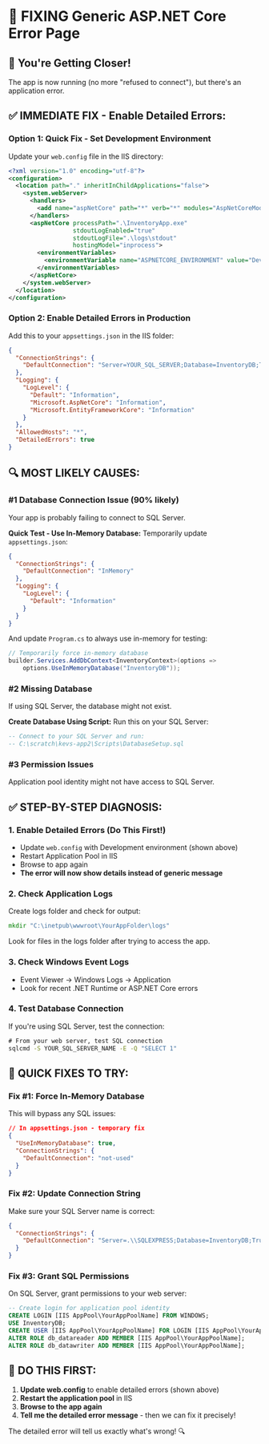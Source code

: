 # 🚨 FIXING Generic ASP.NET Core Error Page

## 🎯 **You're Getting Closer!** 
The app is now running (no more "refused to connect"), but there's an application error.

## ✅ **IMMEDIATE FIX - Enable Detailed Errors:**

### **Option 1: Quick Fix - Set Development Environment**
Update your `web.config` file in the IIS directory:

```xml
<?xml version="1.0" encoding="utf-8"?>
<configuration>
  <location path="." inheritInChildApplications="false">
    <system.webServer>
      <handlers>
        <add name="aspNetCore" path="*" verb="*" modules="AspNetCoreModuleV2" resourceType="Unspecified" />
      </handlers>
      <aspNetCore processPath=".\InventoryApp.exe" 
                  stdoutLogEnabled="true" 
                  stdoutLogFile=".\logs\stdout" 
                  hostingModel="inprocess">
        <environmentVariables>
          <environmentVariable name="ASPNETCORE_ENVIRONMENT" value="Development" />
        </environmentVariables>
      </aspNetCore>
    </system.webServer>
  </location>
</configuration>
```

### **Option 2: Enable Detailed Errors in Production**
Add this to your `appsettings.json` in the IIS folder:

```json
{
  "ConnectionStrings": {
    "DefaultConnection": "Server=YOUR_SQL_SERVER;Database=InventoryDB;Trusted_Connection=true;TrustServerCertificate=true;"
  },
  "Logging": {
    "LogLevel": {
      "Default": "Information",
      "Microsoft.AspNetCore": "Information",
      "Microsoft.EntityFrameworkCore": "Information"
    }
  },
  "AllowedHosts": "*",
  "DetailedErrors": true
}
```

## 🔍 **MOST LIKELY CAUSES:**

### **#1 Database Connection Issue (90% likely)**
Your app is probably failing to connect to SQL Server.

**Quick Test - Use In-Memory Database:**
Temporarily update `appsettings.json`:
```json
{
  "ConnectionStrings": {
    "DefaultConnection": "InMemory"
  },
  "Logging": {
    "LogLevel": {
      "Default": "Information"
    }
  }
}
```

And update `Program.cs` to always use in-memory for testing:
```csharp
// Temporarily force in-memory database
builder.Services.AddDbContext<InventoryContext>(options =>
    options.UseInMemoryDatabase("InventoryDB"));
```

### **#2 Missing Database**
If using SQL Server, the database might not exist.

**Create Database Using Script:**
Run this on your SQL Server:
```sql
-- Connect to your SQL Server and run:
-- C:\scratch\kevs-app2\Scripts\DatabaseSetup.sql
```

### **#3 Permission Issues**
Application pool identity might not have access to SQL Server.

## ✅ **STEP-BY-STEP DIAGNOSIS:**

### **1. Enable Detailed Errors (Do This First!)**
- Update `web.config` with Development environment (shown above)
- Restart Application Pool in IIS
- Browse to app again
- **The error will now show details instead of generic message**

### **2. Check Application Logs**
Create logs folder and check for output:
```cmd
mkdir "C:\inetpub\wwwroot\YourAppFolder\logs"
```

Look for files in the logs folder after trying to access the app.

### **3. Check Windows Event Logs**
- Event Viewer → Windows Logs → Application
- Look for recent .NET Runtime or ASP.NET Core errors

### **4. Test Database Connection**
If you're using SQL Server, test the connection:
```cmd
# From your web server, test SQL connection
sqlcmd -S YOUR_SQL_SERVER_NAME -E -Q "SELECT 1"
```

## 🚀 **QUICK FIXES TO TRY:**

### **Fix #1: Force In-Memory Database**
This will bypass any SQL issues:
```json
// In appsettings.json - temporary fix
{
  "UseInMemoryDatabase": true,
  "ConnectionStrings": {
    "DefaultConnection": "not-used"
  }
}
```

### **Fix #2: Update Connection String**
Make sure your SQL Server name is correct:
```json
{
  "ConnectionStrings": {
    "DefaultConnection": "Server=.\\SQLEXPRESS;Database=InventoryDB;Trusted_Connection=true;TrustServerCertificate=true;"
  }
}
```

### **Fix #3: Grant SQL Permissions**
On SQL Server, grant permissions to your web server:
```sql
-- Create login for application pool identity
CREATE LOGIN [IIS AppPool\YourAppPoolName] FROM WINDOWS;
USE InventoryDB;
CREATE USER [IIS AppPool\YourAppPoolName] FOR LOGIN [IIS AppPool\YourAppPoolName];
ALTER ROLE db_datareader ADD MEMBER [IIS AppPool\YourAppPoolName];
ALTER ROLE db_datawriter ADD MEMBER [IIS AppPool\YourAppPoolName];
```

## 🎯 **DO THIS FIRST:**
1. **Update web.config** to enable detailed errors (shown above)
2. **Restart the application pool** in IIS
3. **Browse to the app again**
4. **Tell me the detailed error message** - then we can fix it precisely!

The detailed error will tell us exactly what's wrong! 🔍